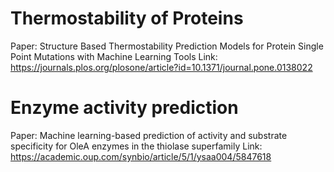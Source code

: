 # Thermostability of Proteins

Paper: Structure Based Thermostability Prediction Models for Protein Single Point Mutations with Machine Learning Tools
Link: https://journals.plos.org/plosone/article?id=10.1371/journal.pone.0138022

# Enzyme activity prediction

Paper: Machine learning-based prediction of activity and substrate specificity for OleA enzymes in the thiolase superfamily
Link: https://academic.oup.com/synbio/article/5/1/ysaa004/5847618

